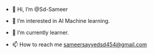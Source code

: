 - 👋 Hi, I’m @Sd-Sameer
- 👀 I’m interested in AI Machine learning.
- 🌱 I’m currently learner.




- 📫 How to reach me sameersayyedsd454@gmail.com

<!---
Sd-Sameer/Sd-Sameer is a ✨ special ✨ repository because its `README.md` (this file) appears on your GitHub profile.
You can click the Preview link to take a look at your changes.
--->
